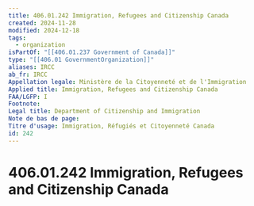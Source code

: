 ```yaml
---
title: 406.01.242 Immigration, Refugees and Citizenship Canada
created: 2024-11-28
modified: 2024-12-18
tags:
  - organization
isPartOf: "[[406.01.237 Government of Canada]]"
type: "[[406.01 GovernmentOrganization]]"
aliases: IRCC
ab_fr: IRCC
Appellation legale: Ministère de la Citoyenneté et de l'Immigration
Applied title: Immigration, Refugees and Citizenship Canada
FAA/LGFP: I
Footnote: 
Legal title: Department of Citizenship and Immigration
Note de bas de page: 
Titre d'usage: Immigration, Réfugiés et Citoyenneté Canada
id: 242
---
```

# 406.01.242 Immigration, Refugees and Citizenship Canada
